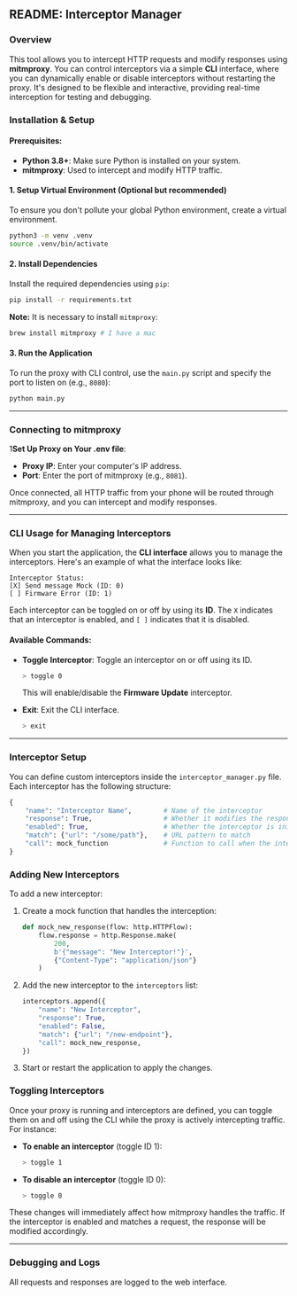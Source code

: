 ## README: Interceptor Manager

### Overview
This tool allows you to intercept HTTP requests and modify responses using **mitmproxy**. You can control interceptors via a simple **CLI** interface, where you can dynamically enable or disable interceptors without restarting the proxy. It's designed to be flexible and interactive, providing real-time interception for testing and debugging.

### Installation & Setup

#### Prerequisites:
- **Python 3.8+**: Make sure Python is installed on your system.
- **mitmproxy**: Used to intercept and modify HTTP traffic.

#### 1. Setup Virtual Environment (Optional but recommended)
To ensure you don't pollute your global Python environment, create a virtual environment.

```bash
python3 -m venv .venv
source .venv/bin/activate
```

#### 2. Install Dependencies
Install the required dependencies using `pip`:
```bash
pip install -r requirements.txt
```

**Note:** It is necessary to install `mitmproxy`:
```bash
brew install mitmproxy # I have a mac
```

#### 3. Run the Application
To run the proxy with CLI control, use the `main.py` script and specify the port to listen on (e.g., `8080`):
```bash
python main.py
```

---

### Connecting to mitmproxy

1**Set Up Proxy on Your .env file**:
   - **Proxy IP**: Enter your computer's IP address.
   - **Port**: Enter the port of mitmproxy (e.g., `8081`).

Once connected, all HTTP traffic from your phone will be routed through mitmproxy, and you can intercept and modify responses.

---

### CLI Usage for Managing Interceptors

When you start the application, the **CLI interface** allows you to manage the interceptors. 
Here's an example of what the interface looks like:

```text
Interceptor Status:
[X] Send message Mock (ID: 0)
[ ] Firmware Error (ID: 1)
```

Each interceptor can be toggled on or off by using its **ID**. The `X` indicates that an interceptor is enabled, and `[ ]` indicates that it is disabled.

#### Available Commands:

- **Toggle Interceptor**: Toggle an interceptor on or off using its ID.
  ```bash
  > toggle 0
  ```
  This will enable/disable the **Firmware Update** interceptor.

- **Exit**: Exit the CLI interface.
  ```bash
  > exit
  ```

---

### Interceptor Setup

You can define custom interceptors inside the `interceptor_manager.py` file. Each interceptor has the following structure:

```python
{
    "name": "Interceptor Name",        # Name of the interceptor
    "response": True,                  # Whether it modifies the response or the request
    "enabled": True,                   # Whether the interceptor is initially enabled
    "match": {"url": "/some/path"},    # URL pattern to match
    "call": mock_function              # Function to call when the interceptor is triggered
}
```

### Adding New Interceptors

To add a new interceptor:

1. Create a mock function that handles the interception:
   ```python
   def mock_new_response(flow: http.HTTPFlow):
       flow.response = http.Response.make(
           200,
           b'{"message": "New Interceptor!"}',
           {"Content-Type": "application/json"}
       )
   ```

2. Add the new interceptor to the `interceptors` list:
   ```python
   interceptors.append({
       "name": "New Interceptor",
       "response": True,
       "enabled": False,
       "match": {"url": "/new-endpoint"},
       "call": mock_new_response,
   })
   ```

3. Start or restart the application to apply the changes.

### Toggling Interceptors
Once your proxy is running and interceptors are defined, you can toggle them on and off using the CLI while the proxy is actively intercepting traffic. For instance:

- **To enable an interceptor** (toggle ID 1):
  ```bash
  > toggle 1
  ```

- **To disable an interceptor** (toggle ID 0):
  ```bash
  > toggle 0
  ```

These changes will immediately affect how mitmproxy handles the traffic. If the interceptor is enabled and matches a request, the response will be modified accordingly.

---

### Debugging and Logs

All requests and responses are logged to the web interface.